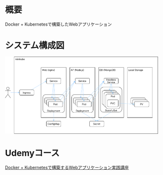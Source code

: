 # 概要
Docker + Kubernetesで構築したWebアプリケーション
# システム構成図
![システム構成図](https://github.com/waitsj778/docker-kubernetes-web-application-test/blob/main/image/system-configuration.png)
# Udemyコース
[Docker + Kubernetesで構築するWebアプリケーション実践講座](https://www.udemy.com/course/web-application-with-docker-kubernetes/learn/lecture/16143095#overview)
